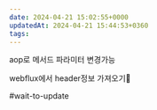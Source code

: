 ```yaml
---
date: 2024-04-21 15:02:55+0000
updatedAt: 2024-04-21 15:44:53+0360
tags: 
---
```

aop로 메서드 파라미터 변경가능


webflux에서 header정보 가져오기

#wait-to-update 